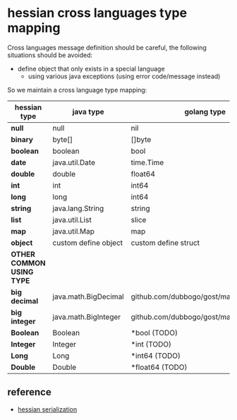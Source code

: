 # hessian cross languages type mapping 

Cross languages message definition should be careful, the following situations should be avoided:
- define object that only exists in a special language
	- using various java exceptions (using error code/message instead)


So we maintain a cross language type mapping:

| hessian type |  java type  |  golang type | 
| --- | --- | --- | 
| **null** | null | nil | 
| **binary** | byte[] | []byte | 
| **boolean** | boolean | bool |
| **date** | java.util.Date | time.Time |
| **double** | double | float64 |
| **int** | int | int64 |
| **long** | long | int64 |
| **string** | java.lang.String | string |
| **list** | java.util.List | slice |
| **map** | java.util.Map | map |
| **object** | custom define object | custom define struct|
| **OTHER COMMON USING TYPE** | | | 
| **big decimal** | java.math.BigDecimal | github.com/dubbogo/gost/math/big/Decimal |
| **big integer** | java.math.BigInteger | github.com/dubbogo/gost/math/big/Integer |
| **Boolean** | Boolean | \*bool (TODO) |
| **Integer** | Integer | \*int (TODO)|
| **Long** | Long | \*int64 (TODO)|
| **Double** | Double | \*float64 (TODO) |

## reference

- [hessian serialization](http://hessian.caucho.com/doc/hessian-serialization.html)

